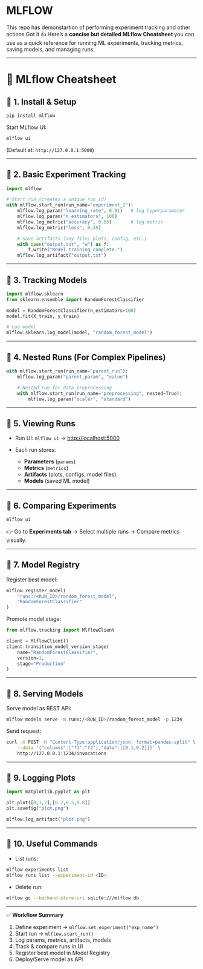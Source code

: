 # MLFLOW
This repo has demonstartion of performing experiment tracking and other actions
Got it 👍
Here’s a **concise but detailed MLflow Cheatsheet** you can use as a quick reference for running ML experiments, tracking metrics, saving models, and managing runs.

---

# 🧾 MLflow Cheatsheet

## 🔹 1. Install & Setup

```bash
pip install mlflow
```

Start MLflow UI:

```bash
mlflow ui
```

(Default at: `http://127.0.0.1:5000`)

---

## 🔹 2. Basic Experiment Tracking

```python
import mlflow

# Start run (creates a unique run_id)
with mlflow.start_run(run_name="experiment_1"):
    mlflow.log_param("learning_rate", 0.01)   # log hyperparameter
    mlflow.log_param("n_estimators", 100)
    mlflow.log_metric("accuracy", 0.85)       # log metric
    mlflow.log_metric("loss", 0.35)

    # Save artifacts (any file: plots, config, etc.)
    with open("output.txt", "w") as f:
        f.write("Model training complete.")
    mlflow.log_artifact("output.txt")
```

---

## 🔹 3. Tracking Models

```python
import mlflow.sklearn
from sklearn.ensemble import RandomForestClassifier

model = RandomForestClassifier(n_estimators=100)
model.fit(X_train, y_train)

# Log model
mlflow.sklearn.log_model(model, "random_forest_model")
```

---

## 🔹 4. Nested Runs (For Complex Pipelines)

```python
with mlflow.start_run(run_name="parent_run"):
    mlflow.log_param("parent_param", "value")

    # Nested run for data preprocessing
    with mlflow.start_run(run_name="preprocessing", nested=True):
        mlflow.log_param("scaler", "standard")
```

---

## 🔹 5. Viewing Runs

* Run UI: `mlflow ui` → [http://localhost:5000](http://localhost:5000)
* Each run stores:

  * **Parameters** (`params`)
  * **Metrics** (`metrics`)
  * **Artifacts** (plots, configs, model files)
  * **Models** (saved ML model)

---

## 🔹 6. Comparing Experiments

```bash
mlflow ui
```

👉 Go to **Experiments tab** → Select multiple runs → Compare metrics visually.

---

## 🔹 7. Model Registry

Register best model:

```python
mlflow.register_model(
    "runs:/<RUN_ID>/random_forest_model",
    "RandomForestClassifier"
)
```

Promote model stage:

```python
from mlflow.tracking import MlflowClient

client = MlflowClient()
client.transition_model_version_stage(
    name="RandomForestClassifier",
    version=1,
    stage="Production"
)
```

---

## 🔹 8. Serving Models

Serve model as REST API:

```bash
mlflow models serve -m runs:/<RUN_ID>/random_forest_model -p 1234
```

Send request:

```bash
curl -X POST -H "Content-Type:application/json; format=pandas-split" \
    --data '{"columns":["f1","f2"],"data":[[0.1,0.2]]}' \
    http://127.0.0.1:1234/invocations
```

---

## 🔹 9. Logging Plots

```python
import matplotlib.pyplot as plt

plt.plot([0,1,2],[0.2,0.5,0.8])
plt.savefig("plot.png")

mlflow.log_artifact("plot.png")
```

---

## 🔹 10. Useful Commands

* List runs:

```bash
mlflow experiments list
mlflow runs list --experiment-id <ID>
```

* Delete run:

```bash
mlflow gc --backend-store-uri sqlite:///mlflow.db
```

---

✅ **Workflow Summary**

1. Define experiment → `mlflow.set_experiment("exp_name")`
2. Start run → `mlflow.start_run()`
3. Log params, metrics, artifacts, models
4. Track & compare runs in UI
5. Register best model in Model Registry
6. Deploy/Serve model as API


